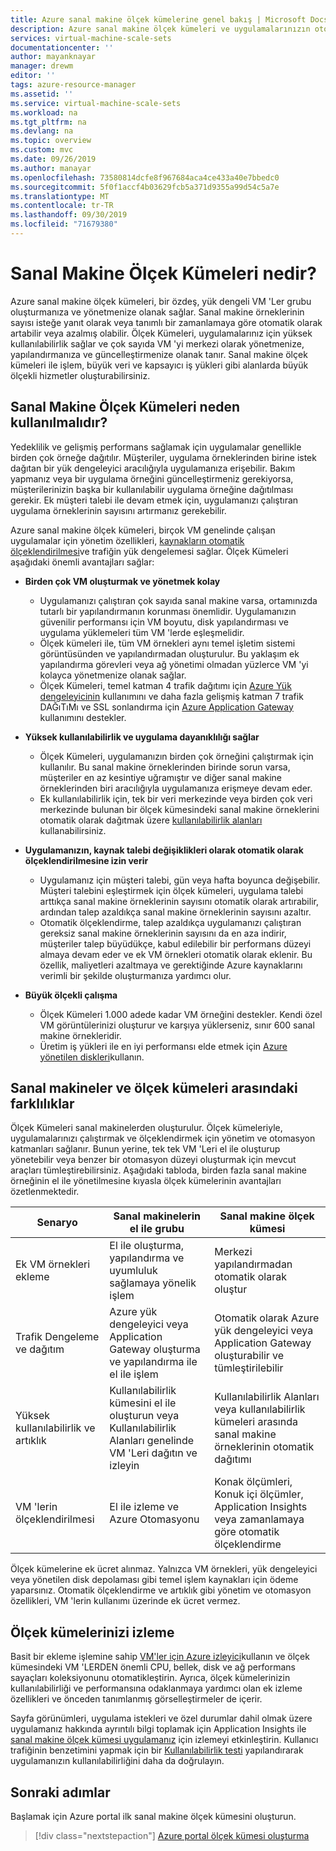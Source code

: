 ```yaml
---
title: Azure sanal makine ölçek kümelerine genel bakış | Microsoft Docs
description: Azure sanal makine ölçek kümeleri ve uygulamalarınızın otomatik olarak ölçeklendirilmesi hakkında bilgi edinin
services: virtual-machine-scale-sets
documentationcenter: ''
author: mayanknayar
manager: drewm
editor: ''
tags: azure-resource-manager
ms.assetid: ''
ms.service: virtual-machine-scale-sets
ms.workload: na
ms.tgt_pltfrm: na
ms.devlang: na
ms.topic: overview
ms.custom: mvc
ms.date: 09/26/2019
ms.author: manayar
ms.openlocfilehash: 73580814dcfe8f967684aca4ce433a40e7bbedc0
ms.sourcegitcommit: 5f0f1accf4b03629fcb5a371d9355a99d54c5a7e
ms.translationtype: MT
ms.contentlocale: tr-TR
ms.lasthandoff: 09/30/2019
ms.locfileid: "71679380"
---
```

# <a name="what-are-virtual-machine-scale-sets"></a>Sanal Makine Ölçek Kümeleri nedir?
Azure sanal makine ölçek kümeleri, bir özdeş, yük dengeli VM 'Ler grubu oluşturmanıza ve yönetmenize olanak sağlar. Sanal makine örneklerinin sayısı isteğe yanıt olarak veya tanımlı bir zamanlamaya göre otomatik olarak artabilir veya azalmış olabilir. Ölçek Kümeleri, uygulamalarınız için yüksek kullanılabilirlik sağlar ve çok sayıda VM 'yi merkezi olarak yönetmenize, yapılandırmanıza ve güncelleştirmenize olanak tanır. Sanal makine ölçek kümeleri ile işlem, büyük veri ve kapsayıcı iş yükleri gibi alanlarda büyük ölçekli hizmetler oluşturabilirsiniz.


## <a name="why-use-virtual-machine-scale-sets"></a>Sanal Makine Ölçek Kümeleri neden kullanılmalıdır?
Yedeklilik ve gelişmiş performans sağlamak için uygulamalar genellikle birden çok örneğe dağıtılır. Müşteriler, uygulama örneklerinden birine istek dağıtan bir yük dengeleyici aracılığıyla uygulamanıza erişebilir. Bakım yapmanız veya bir uygulama örneğini güncelleştirmeniz gerekiyorsa, müşterilerinizin başka bir kullanılabilir uygulama örneğine dağıtılması gerekir. Ek müşteri talebi ile devam etmek için, uygulamanızı çalıştıran uygulama örneklerinin sayısını artırmanız gerekebilir.

Azure sanal makine ölçek kümeleri, birçok VM genelinde çalışan uygulamalar için yönetim özellikleri, [kaynakların otomatik ölçeklendirilmesi](virtual-machine-scale-sets-autoscale-overview.md)ve trafiğin yük dengelemesi sağlar. Ölçek Kümeleri aşağıdaki önemli avantajları sağlar:

- **Birden çok VM oluşturmak ve yönetmek kolay**
    - Uygulamanızı çalıştıran çok sayıda sanal makine varsa, ortamınızda tutarlı bir yapılandırmanın korunması önemlidir. Uygulamanızın güvenilir performansı için VM boyutu, disk yapılandırması ve uygulama yüklemeleri tüm VM 'lerde eşleşmelidir.
    - Ölçek kümeleri ile, tüm VM örnekleri aynı temel işletim sistemi görüntüsünden ve yapılandırmadan oluşturulur. Bu yaklaşım ek yapılandırma görevleri veya ağ yönetimi olmadan yüzlerce VM 'yi kolayca yönetmenize olanak sağlar.
    - Ölçek Kümeleri, temel katman 4 trafik dağıtımı için [Azure Yük dengeleyicinin](../load-balancer/load-balancer-overview.md) kullanımını ve daha fazla gelişmiş katman 7 trafik DAĞıTıMı ve SSL sonlandırma için [Azure Application Gateway](../application-gateway/application-gateway-introduction.md) kullanımını destekler.

- **Yüksek kullanılabilirlik ve uygulama dayanıklılığı sağlar**
    - Ölçek Kümeleri, uygulamanızın birden çok örneğini çalıştırmak için kullanılır. Bu sanal makine örneklerinden birinde sorun varsa, müşteriler en az kesintiye uğramıştır ve diğer sanal makine örneklerinden biri aracılığıyla uygulamanıza erişmeye devam eder.
    - Ek kullanılabilirlik için, tek bir veri merkezinde veya birden çok veri merkezinde bulunan bir ölçek kümesindeki sanal makine örneklerini otomatik olarak dağıtmak üzere [kullanılabilirlik alanları](../availability-zones/az-overview.md) kullanabilirsiniz.

- **Uygulamanızın, kaynak talebi değişiklikleri olarak otomatik olarak ölçeklendirilmesine izin verir**
    - Uygulamanız için müşteri talebi, gün veya hafta boyunca değişebilir. Müşteri talebini eşleştirmek için ölçek kümeleri, uygulama talebi arttıkça sanal makine örneklerinin sayısını otomatik olarak artırabilir, ardından talep azaldıkça sanal makine örneklerinin sayısını azaltır.
    - Otomatik ölçeklendirme, talep azaldıkça uygulamanızı çalıştıran gereksiz sanal makine örneklerinin sayısını da en aza indirir, müşteriler talep büyüdükçe, kabul edilebilir bir performans düzeyi almaya devam eder ve ek VM örnekleri otomatik olarak eklenir. Bu özellik, maliyetleri azaltmaya ve gerektiğinde Azure kaynaklarını verimli bir şekilde oluşturmanıza yardımcı olur.

- **Büyük ölçekli çalışma**
    - Ölçek Kümeleri 1.000 adede kadar VM örneğini destekler. Kendi özel VM görüntülerinizi oluşturur ve karşıya yüklerseniz, sınır 600 sanal makine örnekleridir.
    - Üretim iş yükleri ile en iyi performansı elde etmek için [Azure yönetilen diskleri](../virtual-machines/windows/managed-disks-overview.md)kullanın.


## <a name="differences-between-virtual-machines-and-scale-sets"></a>Sanal makineler ve ölçek kümeleri arasındaki farklılıklar
Ölçek Kümeleri sanal makinelerden oluşturulur. Ölçek kümeleriyle, uygulamalarınızı çalıştırmak ve ölçeklendirmek için yönetim ve otomasyon katmanları sağlanır. Bunun yerine, tek tek VM 'Leri el ile oluşturup yönetebilir veya benzer bir otomasyon düzeyi oluşturmak için mevcut araçları tümleştirebilirsiniz. Aşağıdaki tabloda, birden fazla sanal makine örneğinin el ile yönetilmesine kıyasla ölçek kümelerinin avantajları özetlenmektedir.

| Senaryo                           | Sanal makinelerin el ile grubu                                                                    | Sanal makine ölçek kümesi |
|------------------------------------|----------------------------------------------------------------------------------------|---------------------------|
| Ek VM örnekleri ekleme        | El ile oluşturma, yapılandırma ve uyumluluk sağlamaya yönelik işlem                             | Merkezi yapılandırmadan otomatik olarak oluştur |
| Trafik Dengeleme ve dağıtım | Azure yük dengeleyici veya Application Gateway oluşturma ve yapılandırma ile el ile işlem      | Otomatik olarak Azure yük dengeleyici veya Application Gateway oluşturabilir ve tümleştirilebilir |
| Yüksek kullanılabilirlik ve artıklık   | Kullanılabilirlik kümesini el ile oluşturun veya Kullanılabilirlik Alanları genelinde VM 'Leri dağıtın ve izleyin | Kullanılabilirlik Alanları veya kullanılabilirlik kümeleri arasında sanal makine örneklerinin otomatik dağıtımı |
| VM 'lerin ölçeklendirilmesi                     | El ile izleme ve Azure Otomasyonu                                                 | Konak ölçümleri, Konuk içi ölçümler, Application Insights veya zamanlamaya göre otomatik ölçeklendirme |

Ölçek kümelerine ek ücret alınmaz. Yalnızca VM örnekleri, yük dengeleyici veya yönetilen disk depolaması gibi temel işlem kaynakları için ödeme yaparsınız. Otomatik ölçeklendirme ve artıklık gibi yönetim ve otomasyon özellikleri, VM 'lerin kullanımı üzerinde ek ücret vermez.

## <a name="how-to-monitor-your-scale-sets"></a>Ölçek kümelerinizi izleme

Basit bir ekleme işlemine sahip [VM'ler için Azure izleyici](../azure-monitor/insights/vminsights-overview.md)kullanın ve ölçek kümesindeki VM 'LERDEN önemli CPU, bellek, disk ve ağ performans sayaçları koleksiyonunu otomatikleştirin. Ayrıca, ölçek kümelerinizin kullanılabilirliği ve performansına odaklanmaya yardımcı olan ek izleme özellikleri ve önceden tanımlanmış görselleştirmeler de içerir.

Sayfa görünümleri, uygulama istekleri ve özel durumlar dahil olmak üzere uygulamanız hakkında ayrıntılı bilgi toplamak için Application Insights ile [sanal makine ölçek kümesi uygulamanız](../azure-monitor/app/azure-vm-vmss-apps.md) için izlemeyi etkinleştirin. Kullanıcı trafiğinin benzetimini yapmak için bir [Kullanılabilirlik testi](../azure-monitor/app/monitor-web-app-availability.md) yapılandırarak uygulamanızın kullanılabilirliğini daha da doğrulayın.

## <a name="next-steps"></a>Sonraki adımlar
Başlamak için Azure portal ilk sanal makine ölçek kümesini oluşturun.

> [!div class="nextstepaction"]
> [Azure portal ölçek kümesi oluşturma](quick-create-portal.md)
